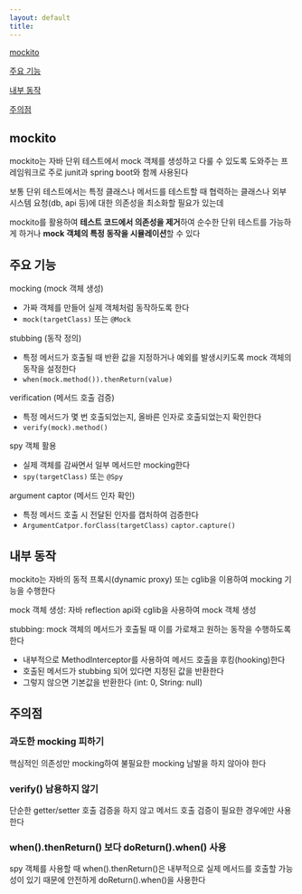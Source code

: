 ```yaml
---
layout: default
title:
---
```


[mockito](#mockito)

[주요 기능](#주요-기능)

[내부 동작](#내부-동작)

[주의점](#주의점)


## mockito

mockito는 자바 단위 테스트에서 mock 객체를 생성하고 다룰 수 있도록 도와주는 프레임워크로 주로 junit과 spring boot와 함께 사용된다

보통 단위 테스트에서는 특정 클래스나 메서드를 테스트할 때 협력하는 클래스나 외부 시스템 요청(db, api 등)에 대한 의존성을 최소화할 필요가 있는데 

mockito를 활용하여 **테스트 코드에서 의존성을 제거**하여 순수한 단위 테스트를 가능하게 하거나 **mock 객체의 특정 동작을 시뮬레이션**할 수 있다


## 주요 기능

mocking (mock 객체 생성)
- 가짜 객체를 만들어 실제 객체처럼 동작하도록 한다
- `mock(targetClass)` 또는 `@Mock`

stubbing (동작 정의)
- 특정 메서드가 호출될 때 반환 값을 지정하거나 예외를 발생시키도록 mock 객체의 동작을 설정한다
- `when(mock.method()).thenReturn(value)`

verification (메서드 호출 검증) 
- 특정 메서드가 몇 번 호출되었는지, 올바른 인자로 호출되었는지 확인한다
- `verify(mock).method()`

spy 객체 활용
- 실제 객체를 감싸면서 일부 메서드만 mocking한다
- `spy(targetClass)` 또는 `@Spy`

argument captor (메서드 인자 확인)
- 특정 메서드 호출 시 전달된 인자를 캡처하여 검증한다
- `ArgumentCatpor.forClass(targetClass)` `captor.capture()` 


## 내부 동작

mockito는 자바의 동적 프록시(dynamic proxy) 또는 cglib을 이용하여 mocking 기능을 수행한다

mock 객체 생성: 자바 reflection api와 cglib을 사용하여 mock 객체 생성

stubbing: mock 객체의 메서드가 호출될 때 이를 가로채고 원하는 동작을 수행하도록 한다
- 내부적으로 MethodInterceptor를 사용하여 메서드 호출을 후킹(hooking)한다
- 호출된 메서드가 stubbing 되어 있다면 지정된 값을 반환한다
- 그렇지 않으면 기본값을 반환한다 (int: 0, String: null)


## 주의점

### 과도한 mocking 피하기

핵심적인 의존성만 mocking하여 불필요한 mocking 남발을 하지 않아야 한다

### verify() 남용하지 않기

단순한 getter/setter 호출 검증을 하지 않고 메서드 호출 검증이 필요한 경우에만 사용한다

### when().thenReturn() 보다 doReturn().when() 사용

spy 객체를 사용할 때 when().thenReturn()은 내부적으로 실제 메서드를 호출할 가능성이 있기 때문에 안전하게 doReturn().when()을 사용한다




